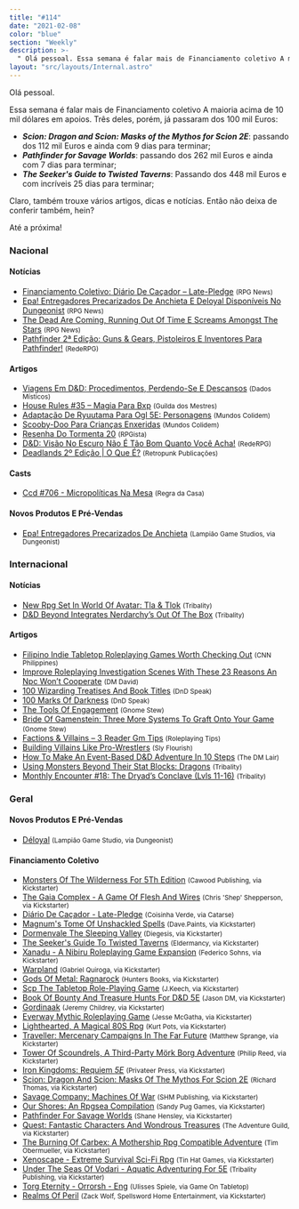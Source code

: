 ```yaml
---
title: "#114"
date: "2021-02-08"
color: "blue"
section: "Weekly"
description: >-
  " Olá pessoal. Essa semana é falar mais de Financiamento coletivo A maioria acima de 10 mil dólares em apoios. Três deles, porém, já passaram dos 100 mil Euros: - **_Scion: Dragon and Scion: Masks of the Mythos for Scion 2E_**: passando dos 112 mil Euros e ainda com 9 dias para terminar;"
layout: "src/layouts/Internal.astro"
---
```


Olá pessoal.

Essa semana é falar mais de Financiamento coletivo A maioria acima de 10 mil dólares em apoios. Três deles, porém, já passaram dos 100 mil Euros:

- **_Scion: Dragon and Scion: Masks of the Mythos for Scion 2E_**: passando dos 112 mil Euros e ainda com 9 dias para terminar;
- **_Pathfinder for Savage Worlds_**: passando dos 262 mil Euros e ainda com 7 dias para terminar;
- **_The Seeker&#039;s Guide to Twisted Taverns_**: Passando dos 448 mil Euros e com incríveis 25 dias para terminar;

Claro, também trouxe vários artigos, dicas e notícias. Então não deixa de conferir também, hein?

Até a próxima!

### Nacional

#### Notícias

- [Financiamento Coletivo: Diário De Caçador – Late-Pledge] <small>(RPG News)</small>
- [Epa! Entregadores Precarizados De Anchieta E Deloyal Disponíveis No Dungeonist] <small>(RPG News)</small>
- [The Dead Are Coming, Running Out Of Time E Screams Amongst The Stars] <small>(RPG News)</small>
- [Pathfinder 2ª Edição: Guns &amp; Gears, Pistoleiros E Inventores Para Pathfinder!] <small>(RedeRPG)</small>

#### Artigos

- [Viagens Em D&amp;D: Procedimentos, Perdendo-Se E Descansos] <small>(Dados Místicos)</small>
- [House Rules #35 – Magia Para Bxp] <small>(Guilda dos Mestres)</small>
- [Adaptação De Ryuutama Para Ogl 5E: Personagens] <small>(Mundos Colidem)</small>
- [Scooby-Doo Para Crianças Enxeridas] <small>(Mundos Colidem)</small>
- [Resenha Do Tormenta 20] <small>(RPGista)</small>
- [D&amp;D: Visão No Escuro Não É Tão Bom Quanto Você Acha!] <small>(RedeRPG)</small>
- [Deadlands 2º Edição | O Que É?] <small>(Retropunk Publicações)</small>

#### Casts

- [Ccd #706 - Micropolíticas Na Mesa] <small>(Regra da Casa)</small>

#### Novos Produtos E Pré-Vendas

- [Epa! Entregadores Precarizados De Anchieta] <small>(Lampião Game Studios, via Dungeonist)</small>

### Internacional

#### Notícias

- [New Rpg Set In World Of Avatar: Tla &amp; Tlok] <small>(Tribality)</small>
- [D&amp;D Beyond Integrates Nerdarchy’s Out Of The Box] <small>(Tribality)</small>

#### Artigos

- [Filipino Indie Tabletop Roleplaying Games Worth Checking Out] <small>(CNN Philippines)</small>
- [Improve Roleplaying Investigation Scenes With These 23 Reasons An Npc Won’t Cooperate] <small>(DM David)</small>
- [100 Wizarding Treatises And Book Titles] <small>(DnD Speak)</small>
- [100 Marks Of Darkness] <small>(DnD Speak)</small>
- [The Tools Of Engagement] <small>(Gnome Stew)</small>
- [Bride Of Gamenstein: Three More Systems To Graft Onto Your Game] <small>(Gnome Stew)</small>
- [Factions &amp; Villains – 3 Reader Gm Tips] <small>(Roleplaying Tips)</small>
- [Building Villains Like Pro-Wrestlers] <small>(Sly Flourish)</small>
- [How To Make An Event-Based D&amp;D Adventure In 10 Steps] <small>(The DM Lair)</small>
- [Using Monsters Beyond Their Stat Blocks: Dragons] <small>(Tribality)</small>
- [Monthly Encounter #18: The Dryad’s Conclave (Lvls 11-16)] <small>(Tribality)</small>

### Geral

#### Novos Produtos E Pré-Vendas

- [Déloyal] <small>(Lampião Game Studio, via Dungeonist)</small>

#### Financiamento Coletivo

- [Monsters Of The Wilderness For 5Th Edition] <small>(Cawood Publishing, via Kickstarter)</small>
- [The Gaia Complex - A Game Of Flesh And Wires] <small>(Chris &#039;Shep&#039; Shepperson, via Kickstarter)</small>
- [Diário De Caçador - Late-Pledge] <small>(Coisinha Verde, via Catarse)</small>
- [Magnum&#039;s Tome Of Unshackled Spells] <small>(Dave.Paints, via Kickstarter)</small>
- [Dormenvale The Sleeping Valley] <small>(Diegesis, via Kickstarter)</small>
- [The Seeker&#039;s Guide To Twisted Taverns] <small>(Eldermancy, via Kickstarter)</small>
- [Xanadu - A Nibiru Roleplaying Game Expansion] <small>(Federico Sohns, via Kickstarter)</small>
- [Warpland] <small>(Gabriel Quiroga, via Kickstarter)</small>
- [Gods Of Metal: Ragnarock] <small>(Hunters Books, via Kickstarter)</small>
- [Scp The Tabletop Role-Playing Game] <small>(J.Keech, via Kickstarter)</small>
- [Book Of Bounty And Treasure Hunts For D&amp;D 5E] <small>(Jason DM, via Kickstarter)</small>
- [Gordinaak] <small>(Jeremy Childrey, via Kickstarter)</small>
- [Everway Mythic Roleplaying Game] <small>(Jesse McGatha, via Kickstarter)</small>
- [Lighthearted, A Magical 80S Rpg] <small>(Kurt Pots, via Kickstarter)</small>
- [Traveller: Mercenary Campaigns In The Far Future] <small>(Matthew Sprange, via Kickstarter)</small>
- [Tower Of Scoundrels, A Third-Party Mörk Borg Adventure] <small>(Philip Reed, via Kickstarter)</small>
- [Iron Kingdoms: Requiem *5E*] <small>(Privateer Press, via Kickstarter)</small>
- [Scion: Dragon And Scion: Masks Of The Mythos For Scion 2E] <small>(Richard Thomas, via Kickstarter)</small>
- [Savage Company: Machines Of War] <small>(SHM Publishing, via Kickstarter)</small>
- [Our Shores: An Rpgsea Compilation] <small>(Sandy Pug Games, via Kickstarter)</small>
- [Pathfinder For Savage Worlds] <small>(Shane Hensley, via Kickstarter)</small>
- [Quest: Fantastic Characters And Wondrous Treasures] <small>(The Adventure Guild, via Kickstarter)</small>
- [The Burning Of Carbex: A Mothership Rpg Compatible Adventure] <small>(Tim Obermueller, via Kickstarter)</small>
- [Xenoscape - Extreme Survival Sci-Fi Rpg] <small>(Tin Hat Games, via Kickstarter)</small>
- [Under The Seas Of Vodari - Aquatic Adventuring For 5E] <small>(Tribality Publishing, via Kickstarter)</small>
- [Torg Eternity - Orrorsh - Eng] <small>(UIisses Spiele, via Game On Tabletop)</small>
- [Realms Of Peril] <small>(Zack Wolf, Spellsword Home Entertainment, via Kickstarter)</small>

[book of bounty and treasure hunts for d&amp;d 5e]: https://www.kickstarter.com/projects/jasondm/book-of-bounty-and-treasure-hunts-for-5e
[tower of scoundrels, a third-party mörk borg adventure]: https://www.kickstarter.com/projects/philipreed/tower-of-scoundrels-a-third-party-mork-borg-adventure
[the burning of carbex: a mothership rpg compatible adventure]: https://www.kickstarter.com/projects/timobermuellergames/the-burning-of-carbex-a-mothership-rpg-compatible-adventure
[torg eternity - orrorsh - eng]: https://www.gameontabletop.com/cf430/torg-eternity-orrorsh-eng.html
[monsters of the wilderness for 5th edition]: https://www.kickstarter.com/projects/cawoodpublishing/monsters-of-the-wilderness-for-5th-edition
[the seeker&#039;s guide to twisted taverns]: https://www.kickstarter.com/projects/415994272/the-seekers-guide-to-twisted-taverns
[magnum&#039;s tome of unshackled spells]: https://www.kickstarter.com/projects/davepaintselementals/magnums-tome-of-unshackled-spells
[traveller: mercenary campaigns in the far future]: https://www.kickstarter.com/projects/1990654819/traveller-mercenary-campaigns-in-the-far-future
[scion: dragon and scion: masks of the mythos for scion 2e]: https://www.kickstarter.com/projects/200664283/scion-dragon-and-scion-masks-of-the-mythos-for-scion-2e
[xanadu - a nibiru roleplaying game expansion]: https://www.kickstarter.com/projects/xanadunibiru/xanadu-a-nibiru-roleplaying-game-expansion
[quest: fantastic characters and wondrous treasures]: https://www.kickstarter.com/projects/adventureguild/quest-fantastic-characters-and-wondrous-treasures
[iron kingdoms: requiem *5e*]: https://www.kickstarter.com/projects/privateerpress/iron-kingdoms-requiem-5e
[dormenvale the sleeping valley]: https://www.kickstarter.com/projects/dormenvale/dormenvale-the-sleeping-valley
[under the seas of vodari - aquatic adventuring for 5e]: https://www.kickstarter.com/projects/tribality/under-the-seas-of-vodari-aquatic-adventuring-for-5e
[realms of peril]: https://www.kickstarter.com/projects/spellsword/realms-of-peril
[pathfinder for savage worlds]: https://www.kickstarter.com/projects/545820095/pathfinder-for-savage-worlds
[gods of metal: ragnarock]: https://www.kickstarter.com/projects/huntersbooks/gods-of-metal-ragnarock
[everway mythic roleplaying game]: https://www.kickstarter.com/projects/jessemcgatha/everway-roleplaying-game
[savage company: machines of war]: https://www.kickstarter.com/projects/shmpublishing/savage-company-machines-of-war
[xenoscape - extreme survival sci-fi rpg]: https://www.kickstarter.com/projects/tinhatgames/xenoscape-a-post-sci-fi-tabletop-rpg
[scp the tabletop role-playing game]: https://www.kickstarter.com/projects/zombiemouse/scp-the-tabletop-role-playing-game
[lighthearted, a magical 80s rpg]: https://www.kickstarter.com/projects/kurtpotts/lighthearted
[the gaia complex - a game of flesh and wires]: https://www.kickstarter.com/projects/thegaiacomplex/the-gaia-complex-a-game-of-flesh-and-wires-0
[warpland]: https://www.kickstarter.com/projects/gavrielquiroga/warpland
[gordinaak]: https://www.kickstarter.com/projects/526878157/gordinaak
[our shores: an rpgsea compilation]: https://www.kickstarter.com/projects/sandypuggames/our-shores-an-rpgsea-compilation
[the dead are coming, running out of time e screams amongst the stars]: https://newsrpg.wordpress.com/2021/02/02/the-dead-are-coming-running-out-of-time-e-screams-amongst-the-stars/
[using monsters beyond their stat blocks: dragons]: https://www.tribality.com/2021/02/02/using-monsters-beyond-their-stat-blocks-dragons/
[improve roleplaying investigation scenes with these 23 reasons an npc won’t cooperate]: https://dmdavid.com/tag/improve-roleplaying-investigation-scenes-with-these-22-reasons-an-npc-wont-cooperate/
[how to make an event-based d&amp;d adventure in 10 steps]: https://www.thedmlair.com/2021/02/02/how-to-make-an-event-based-dd-adventure-in-10-steps/
[house rules #35 – magia para bxp]: http://guildadosmestres.com.br/2021/02/03/house-rules-35-magia-para-bxp/
[epa! entregadores precarizados de anchieta e deloyal disponíveis no dungeonist]: https://newsrpg.wordpress.com/2021/02/03/epa-entregadores-precarizados-de-anchieta-e-deloyal-disponiveis-no-dungeonist/
[déloyal]: https://www.dungeonist.com/marketplace/product/deloyal/
[epa! entregadores precarizados de anchieta]: https://www.dungeonist.com/marketplace/product/epa-entregadores-precarizados-de-anchieta/
[new rpg set in world of avatar: tla &amp; tlok]: https://www.tribality.com/2021/02/03/new-rpg-set-in-world-of-avatar-tla-tlok/
[bride of gamenstein: three more systems to graft onto your game]: https://gnomestew.com/bride-of-gamenstein-three-more-systems-to-graft-onto-your-game/
[monthly encounter #18: the dryad’s conclave (lvls 11-16)]: https://www.tribality.com/2021/02/03/monthly-encounter-18-the-dryads-conclave-lvls-11-16/
[pathfinder 2ª edição: guns &amp; gears, pistoleiros e inventores para pathfinder!]: https://www.rederpg.com.br/2021/02/03/pathfinder-2a-edicao-guns-gears-pistoleiros-e-inventores-para-pathfinder/
[deadlands 2º edição | o que é?]: https://retropunk.com.br/editora/deadlands-2o-edicao-o-que-e/
[resenha do tormenta 20]: https://rpgista.com.br/2021/02/03/resenha-do-tormenta-20/?utm_source=rss&utm_medium=rss&utm_campaign=resenha-do-tormenta-20
[financiamento coletivo: diário de caçador – late-pledge]: https://newsrpg.wordpress.com/2021/02/05/financiamento-coletivo-diario-de-cacador-late-pledge/
[diário de caçador - late-pledge]: https://www.catarse.me/diariodocacador_lp
[factions &amp; villains – 3 reader gm tips]: https://www.roleplayingtips.com/npcs-roleplaying/factions-villains-3-reader-gm-tips/
[d&amp;d beyond integrates nerdarchy’s out of the box]: https://www.tribality.com/2021/02/05/dd-beyond-integrates-nerdarchys-out-of-the-box/
[viagens em d&amp;d: procedimentos, perdendo-se e descansos]: https://dadosmisticos.com/2021/02/05/viagens-em-dd-procedimentos-perdendo-se-e-descansos/
[100 marks of darkness]: http://dndspeak.com/2021/02/04/100-marks-of-darkness/
[scooby-doo para crianças enxeridas]: https://www.mundoscolidem.com.br/scooby-doo-para-criancas-enxeridas/
[100 wizarding treatises and book titles]: http://dndspeak.com/2021/02/07/100-wizarding-treatises-and-book-titles/
[d&amp;d: visão no escuro não é tão bom quanto você acha!]: https://www.rederpg.com.br/2021/02/07/dd-visao-no-escuro-nao-e-tao-bom-quanto-voce-acha/
[ccd #706 - micropolíticas na mesa]: https://regradacasa.podbean.com/e/ccd-706-micropoliticas-na-mesa/
[adaptação de ryuutama para ogl 5e: personagens]: https://www.mundoscolidem.com.br/ryuutama-5e-personagens/
[building villains like pro-wrestlers]: https://slyflourish.com/tips_from_pro_wrestling.html
[the tools of engagement]: https://gnomestew.com/the-tools-of-engagement/
[filipino indie tabletop roleplaying games worth checking out]: https://cnnphilippines.com/life/leisure/2021/2/5/filipino-tabletop-roleplaying-games.html
